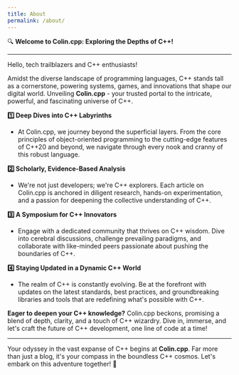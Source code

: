 ```yaml
---
title: About
permalink: /about/
---
```



🔍 **Welcome to Colin.cpp: Exploring the Depths of C++!**

----------

Hello, tech trailblazers and C++ enthusiasts!

Amidst the diverse landscape of programming languages, C++ stands tall as a cornerstone, powering systems, games, and innovations that shape our digital world. Unveiling **Colin.cpp** - your trusted portal to the intricate, powerful, and fascinating universe of C++.

**1️⃣ Deep Dives into C++ Labyrinths**

-   At Colin.cpp, we journey beyond the superficial layers. From the core principles of object-oriented programming to the cutting-edge features of C++20 and beyond, we navigate through every nook and cranny of this robust language.

**2️⃣ Scholarly, Evidence-Based Analysis**

-   We're not just developers; we're C++ explorers. Each article on Colin.cpp is anchored in diligent research, hands-on experimentation, and a passion for deepening the collective understanding of C++.

**3️⃣ A Symposium for C++ Innovators**

-   Engage with a dedicated community that thrives on C++ wisdom. Dive into cerebral discussions, challenge prevailing paradigms, and collaborate with like-minded peers passionate about pushing the boundaries of C++.

**4️⃣ Staying Updated in a Dynamic C++ World**

-   The realm of C++ is constantly evolving. Be at the forefront with updates on the latest standards, best practices, and groundbreaking libraries and tools that are redefining what's possible with C++.

**Eager to deepen your C++ knowledge?** Colin.cpp beckons, promising a blend of depth, clarity, and a touch of C++ wizardry. Dive in, immerse, and let's craft the future of C++ development, one line of code at a time!

----------

Your odyssey in the vast expanse of C++ begins at **Colin.cpp**. Far more than just a blog, it's your compass in the boundless C++ cosmos. Let's embark on this adventure together! 🚀